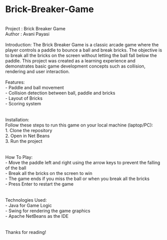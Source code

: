 # Brick-Breaker-Game
<br>
Project : Brick Breaker Game <br>
Author : Avani Payasi
<br><br>
Introduction: 
The Brick Breaker Game is a classic arcade game where the player controls a paddle to bounce a ball and break bricks. The objective is to break all the bricks on the screen without letting the ball fall below the paddle.
This project was created as a learning experience and demonstrates basic game development concepts such as collision, rendering and user interaction.
<br><br>
Features:<br>
- Paddle and ball movement<br>
- Collision detection between ball, paddle and bricks<br>
- Layout of Bricks<br>
- Scoring system<br>
<br><br>
Installation:<br>
Follow these steps to run this game on your local machine (laptop/PC):<br>
1. Clone the repository<br>
2. Open in Net Beans<br>
3. Run the project<br>
<br><br>
How To Play:<br>
- Move the paddle left and right using the arrow keys to prevent the falling of the ball<br>
- Break all the bricks on the screen to win<br>
- The game ends if you miss the ball or when you break all the bricks<br>
- Press Enter to restart the game<br>
<br><br>
Technologies Used:<br>
- Java for Game Logic<br>
- Swing for rendering the game graphics<br>
- Apache NetBeans as the IDE<br>
<br><br>
Thanks for reading!
